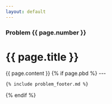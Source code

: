 ```yaml
---
layout: default
---
```

<h3>Problem {{ page.number }}</h3>
<h1 class="post-title">{{ page.title }}</h1>
{{ page.content }}
{% if page.pbd %}
---

    {% include problem_footer.md %}
{% endif %}